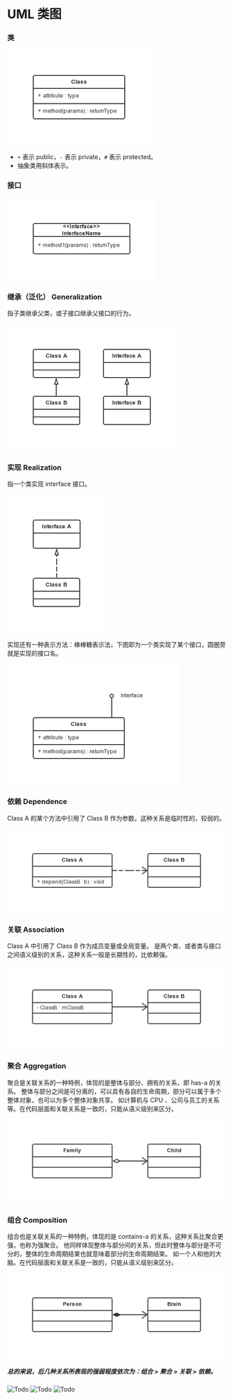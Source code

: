 UML 类图
===

### 类

![Alt text](img/0.7-class.png)

- `+` 表示 public，`-` 表示 private，`#` 表示 protected。
- 抽象类用斜体表示。

### 接口

![Alt text](img/0.8-interface.png)

### 继承（泛化） Generalization

指子类继承父类，或子接口继承父接口的行为。

![Alt text](img/0.1-generalization.png)

### 实现 Realization

指一个类实现 interface 接口。

![Alt text](img/0.2-realization.png)

实现还有一种表示方法：棒棒糖表示法，下图即为一个类实现了某个接口，圆圈旁就是实现的接口名。

![Alt text](img/0.9-realization2.png)

### 依赖 Dependence

Class A 的某个方法中引用了 Class B 作为参数。这种关系是临时性的，较弱的。

![Alt text](img/0.3-dependence.png)

### 关联 Association

Class A 中引用了 Class B 作为成员变量或全局变量。
是两个类、或者类与接口之间语义级别的关系，这种关系一般是长期性的，比依赖强。

![Alt text](img/0.4-association.png)

### 聚合 Aggregation

聚合是关联关系的一种特例，体现的是整体与部分、拥有的关系，即 has-a 的关系。
整体与部分之间是可分离的，可以具有各自的生命周期，部分可以属于多个整体对象，也可以为多个整体对象共享。
如计算机与 CPU 、公司与员工的关系等。在代码层面和关联关系是一致的，只能从语义级别来区分。

![Alt text](img/0.5-aggregation.png)


### 组合 Composition

组合也是关联关系的一种特例，体现的是 contains-a 的关系，这种关系比聚合更强，也称为强聚合。
他同样体现整体与部分间的关系，但此时整体与部分是不可分的，整体的生命周期结束也就意味着部分的生命周期结束。
如一个人和他的大脑。在代码层面和关联关系是一致的，只能从语义级别来区分。

![Alt text](img/0.6-composition.png)


##### 总的来说，后几种关系所表现的强弱程度依次为：组合 > 聚合 > 关联 > 依赖。

![Todo](http://blog.csdn.net/xujiaolf/article/details/8560996)
![Todo](http://blog.csdn.net/jiuqiyuliang/article/details/8552956)
![Todo](http://blog.csdn.net/zfrong/article/details/4086424)
